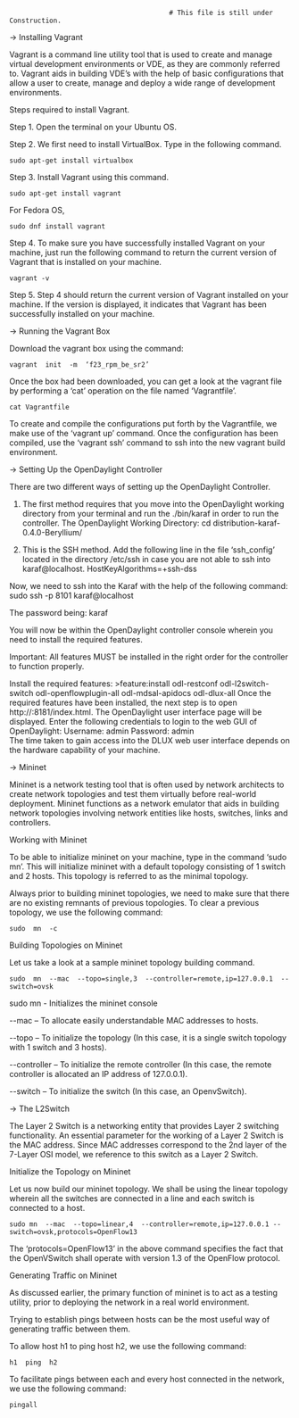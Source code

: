                                             # This file is still under Construction.

→ Installing Vagrant

Vagrant is a command line utility tool that is used to create and manage virtual development environments or VDE, as they are commonly referred to.
Vagrant aids in building VDE’s with the help of basic configurations that allow a user to create, manage and deploy a wide range of development environments.

Steps required to install Vagrant.

Step 1. Open the terminal on your Ubuntu OS.

Step 2. We first need to install VirtualBox. Type in the following command.

    sudo apt-get install virtualbox

Step 3. Install Vagrant using this command.
	
    sudo apt-get install vagrant

For Fedora OS,

    sudo dnf install vagrant
				
Step 4. To make sure you have successfully installed Vagrant on your machine, just run the following command to return the current version of Vagrant that is installed on your machine.

    vagrant -v

Step 5.  Step 4 should return the current version of Vagrant installed on your machine. If the version is displayed, it indicates that Vagrant has been successfully installed on your machine.

→ Running the Vagrant Box
	
Download the vagrant box using the command:

    vagrant  init  -m  ‘f23_rpm_be_sr2’

Once the box had been downloaded, you can get a look at the vagrant file by performing a ‘cat’ operation on the file named ‘Vagrantfile’.

    cat Vagrantfile

To create and compile the configurations put forth by the Vagrantfile, we make use of the ‘vagrant up’ command. Once the configuration has been compiled, use the ‘vagrant ssh’ command to ssh into the new vagrant build environment.


→ Setting Up the OpenDaylight Controller

There are two different ways of setting up the OpenDaylight Controller. 

1. The first method requires that you move into the OpenDaylight working directory from your terminal and run the ./bin/karaf in order to run the controller.
The OpenDaylight Working Directory:   cd   distribution-karaf-0.4.0-Beryllium/

2. This is the SSH method. Add the following line in the file ‘ssh_config’ located in the directory   /etc/ssh in case you are not able to ssh into karaf@localhost.
    HostKeyAlgorithms=+ssh-dss

Now, we need to ssh into the Karaf with the help of the following command:
    sudo  ssh  -p  8101  karaf@localhost
	
The password being:  karaf

You will now be within the OpenDaylight controller console wherein you need to install the required features.

Important: All features MUST be installed in the right order for the controller to function properly.

Install the required features:
	>feature:install odl-restconf odl-l2switch-switch odl-openflowplugin-all odl-mdsal-apidocs odl-dlux-all
Once the required features have been installed, the next step is to open http://<Controller Ip>:8181/index.html. The OpenDaylight user interface page will be displayed. Enter the following credentials to login to the web GUI of OpenDaylight:
Username: admin
Password: admin  	
The time taken to gain access into the DLUX web user interface depends on the hardware capability of your machine.

→ Mininet 

Mininet is a network testing tool that is often used by network architects to create network topologies and test them virtually before real-world deployment. Mininet functions as a network emulator that aids  in building network topologies involving network entities like hosts, switches, links and controllers.

Working with Mininet

To be able to initialize mininet on your machine, type in the command   ‘sudo  mn’. This will initialize mininet with a default topology consisting of 1 switch and 2 hosts. This topology is referred to as the minimal topology.

Always prior to building mininet topologies, we need to make sure that there are no existing remnants of previous topologies. To clear a previous topology, we use the following command:

    sudo  mn  -c

Building Topologies on Mininet

Let us take a look at a sample mininet topology building command.

    sudo  mn  --mac  --topo=single,3  --controller=remote,ip=127.0.0.1  --switch=ovsk

sudo mn - Initializes the mininet console

--mac – To allocate easily understandable MAC addresses to hosts.

--topo – To initialize the topology (In this case, it is a single switch topology with 1 switch and 3 hosts).

--controller – To initialize the remote controller (In this case, the remote controller is allocated an IP address of 127.0.0.1).

--switch – To initialize the switch (In this case, an OpenvSwitch).

→ The L2Switch 

The Layer 2 Switch is a networking entity that provides Layer 2 switching functionality. An essential parameter for the working of a Layer 2 Switch is the MAC address. Since MAC addresses correspond to the 2nd layer of the 7-Layer OSI model, we reference to this switch as a Layer 2 Switch.

Initialize the Topology on Mininet

Let us now build our mininet topology. We shall be using the linear topology wherein all the switches are connected in a line and each switch is connected to a host.

    sudo mn  --mac  --topo=linear,4  --controller=remote,ip=127.0.0.1 --switch=ovsk,protocols=OpenFlow13

The ‘protocols=OpenFlow13’ in the above command specifies the fact that the OpenVSwitch shall operate with version 1.3 of the OpenFlow protocol.

Generating Traffic on Mininet

As discussed earlier, the primary function of mininet is to act as a testing utility, prior to deploying the network in a real world environment.

Trying to establish pings between hosts can be the most useful way of generating traffic between them.

To allow host h1 to ping host h2, we use the following command:

    h1  ping  h2

To facilitate pings between each and every host connected in the network, we use the following command:

    pingall

